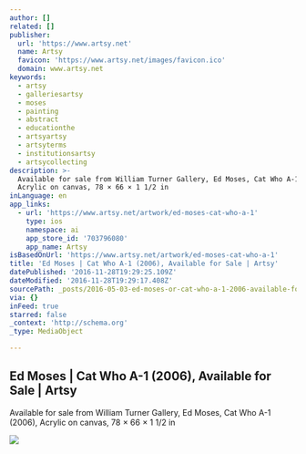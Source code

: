 ```yaml
---
author: []
related: []
publisher:
  url: 'https://www.artsy.net'
  name: Artsy
  favicon: 'https://www.artsy.net/images/favicon.ico'
  domain: www.artsy.net
keywords:
  - artsy
  - galleriesartsy
  - moses
  - painting
  - abstract
  - educationthe
  - artsyartsy
  - artsyterms
  - institutionsartsy
  - artsycollecting
description: >-
  Available for sale from William Turner Gallery, Ed Moses, Cat Who A-1 (2006),
  Acrylic on canvas, 78 × 66 × 1 1/2 in
inLanguage: en
app_links:
  - url: 'https://www.artsy.net/artwork/ed-moses-cat-who-a-1'
    type: ios
    namespace: ai
    app_store_id: '703796080'
    app_name: Artsy
isBasedOnUrl: 'https://www.artsy.net/artwork/ed-moses-cat-who-a-1'
title: 'Ed Moses | Cat Who A-1 (2006), Available for Sale | Artsy'
datePublished: '2016-11-28T19:29:25.109Z'
dateModified: '2016-11-28T19:29:17.408Z'
sourcePath: _posts/2016-05-03-ed-moses-or-cat-who-a-1-2006-available-for-sale-or-artsy.md
via: {}
inFeed: true
starred: false
_context: 'http://schema.org'
_type: MediaObject

---
```

<article style=""><h1>Ed Moses | Cat Who A-1 (2006), Available for Sale | Artsy</h1><p>Available for sale from William Turner Gallery, Ed Moses, Cat Who A-1 (2006), Acrylic on canvas, 78 × 66 × 1 1/2 in</p><img src="https://d32dm0rphc51dk.cloudfront.net/GV9_AlGqSSlNxpW49nWGDw/large.jpg" /></article>